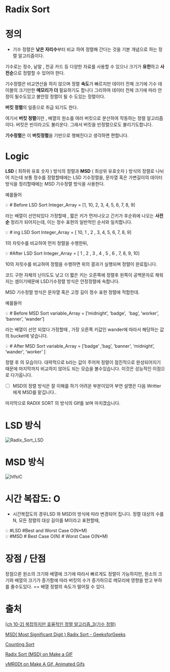 # Radix Sort

# 정의

- 기수 정렬은 **낮은 자리수**부터 비교 하여 정렬해 간다는 것을 기본 개념으로 하는 정렬 알고리즘이다.

기수로는 정수, 낱말 , 천공 카드 등 다양한 자료를 사용할 수 있으나 크기가 **유한**하고 **사전순**으로 정렬할 수 있어야 한다.

기수정렬은 비교연산을 하지 않으며 정렬 **속도**가 빠르지만 데이터 전체 크기에 기수 테이블의 크기만한 **메모리가 더** 필요하기도 합니다 그리하여 데이터 전체 크기에 따라 안정이 될수도있고
불안정 정렬이 될 수 도있는 정렬이다.

**버킷 정렬**의 일종으로 취급 되기도 한다.

여기서 **버킷 정렬**이란 , 배열의 원소를 여러 버킷으로 분산하여 작동하는 정렬 알고리즘이다.
버킷은 빈이라고도 불리운다. 그래서 버킷을 빈정렬으로도 불리기도합니다.

**기수정렬**은 이 **버킷정렬**을 기반으로 행해진다고 생각하면 편합니다.

# Logic

**LSD** ( 최하위 유효 숫자 ) 방식의 정렬과 **MSD** ( 최상위 유효숫자 ) 방식의 정렬로 나뉘어 지는데 
보통 정수를 정렬할때에는 LSD 기수정렬을, 문자열 혹은 가변길이의 데이터방식을 정리할때에는 MSD 기수정렬 방식을 사용한다.

예를들어 

<aside>
💡 # Before LSD Sort
Integer_Array = [1, 10, 2, 3, 4, 5, 6, 7, 8, 9]

</aside>

라는 배열이 선언되있다 가정할때 , 짧은 키가 먼저나오고 긴키가 후순위에 나오는 **사전순** 정리가 되어지는데, 이는 정수 표현의 일반적인 순서와 일치합니다. 

<aside>
💡 # ing LSD Sort
Integer_Array = [ 10, 1 , 2 , 3, 4, 5, 6, 7, 8, 9]

</aside>

1의 자릿수를 비교하여 먼저 정렬을 수행한뒤,

<aside>
💡 #After LSD Sort
Integer_Array = [ 1 , 2 , 3 , 4 , 5 , 6 , 7, 8, 9, 10]

</aside>

10의 자릿수를 비교하여 정렬을 수행하면 위의 결과가 실행되며 정렬이 완료됩니다.

코드 구현 자체의 난이도도 낮고 더 짧은 키는 오른쪽에 정렬후 왼쪽이 공백문자로 채워지는 셈이기때문에 LSD기수정렬 방식은 안정정렬에 속합니다.

MSD 기수정렬 방식은 문자열 혹은 고정 길이 정수 표현 정렬에 적합한데.

예를들어 

<aside>
💡 # Before MSD Sort
variable_Array = [’midnight’, ‘badge’,  ‘bag’, ‘worker’,   ‘banner’, ‘wander’]

</aside>

라는 배열이 선언 되었다 가정할때 , 가장 오른쪽 키값인 wander에 따라서 해당하는 값의 bucket에 넣습니다.

<aside>
💡 # After MSD Sort
variable_Array = [’badge’ ,’bag’, ‘banner', ‘midnight’, ‘wander', ‘worker’ ]

</aside>

정렬 후 의 모습이다. 대략적으로 b라는 값이 주어져 정렬이 점진적으로 완성되어지기 때문에 마지막까지 비교하지 않아도 되는 모습을 볼수있습니다.
이것은 성능적인 이점으로 다가옵니다.

- [ ]  MSD의 정렬 방식은 잘 이해를 하기 어려운 부분이있어 부연 설명은  다음 Writter 에게 MSD를 맡깁니다..

마지막으로 RADIX SORT 의 방식의 GIf를 보며 마치겠습니다.

# LSD 방식

![Radix_Sort_LSD](https://user-images.githubusercontent.com/47372381/147730008-b5c8337d-a867-4fb1-a891-c2d18c109267.gif)


# MSD 방식

![hlfsiC](https://user-images.githubusercontent.com/47372381/147729994-d183c93e-8664-41f0-8f5d-af2683a4e1a2.gif)





                                                                  

# 시간 복잡도: O

- 시간복잡도의 경우LSD 와 MSD의 방식에 따라 변경되어 집니다.
정렬 대상의 수를 N, 모든 정렬의 대상 길이를 M이라고 표현할때,

<aside>
💡 #LSD
#Best and Worst Case
O(N*M)

</aside>

<aside>
💡 #MSD
# Best Case
O(N)
# Worst Case
O(N*M)

</aside>

# 장점 / 단점


장점으론  원소의 크기와 배열에 크기에 따라서 빠르게도 정렬이 가능하지만, 원소의 크기와 배열의 크기가 증가함에 따라 버킷의 수가 증가하므로 메모리에 영향을 받고 부하를 줄수도있다. == 배열 정렬의 속도가 떨어질 수 있다.

# 출처


[](https://web.archive.org/web/20120208114359/http://goanna.cs.rmit.edu.au/~jz/fulltext/acsc03sz.pdf)

[[ch 10-2] 복잡하지만 효율적인 정렬 알고리즘_3(기수 정렬)](https://yahma.tistory.com/82)

[MSD( Most Significant Digit ) Radix Sort - GeeksforGeeks](https://www.geeksforgeeks.org/msd-most-significant-digit-radix-sort/)

[Counting Sort](https://www.cs.miami.edu/home/burt/learning/Csc517.091/workbook/countingsort.html)

[Radix Sort (MSD) on Make a GIF](https://makeagif.com/gif/radix-sort-msd-hlfsiC)

[vMR0Dt on Make A Gif, Animated Gifs](https://makeagif.com/i/vMR0Dt)
